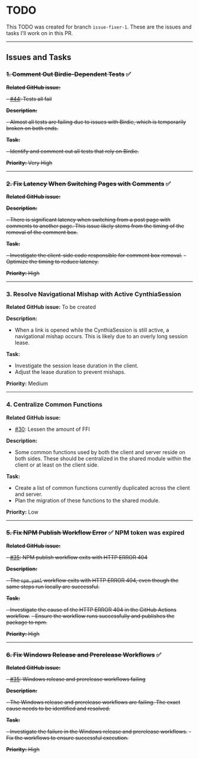 # TODO

This TODO was created for branch `issue-fixer-1`. These are the issues and tasks I'll work on in this PR.

---

## Issues and Tasks

### ~~1. Comment Out Birdie-Dependent Tests~~ ✅

~~**Related GitHub issue:**~~

~~- [#44](https://github.com/CynthiaWebsiteEngine/Mini/issues/44): Tests all fail~~

~~**Description:**~~

~~- Almost all tests are failing due to issues with Birdie, which is temporarily broken on both ends.~~

~~**Task:**~~

~~- Identify and comment out all tests that rely on Birdie.~~

~~**Priority:** Very High~~

---

### ~~2. Fix Latency When Switching Pages with Comments~~ ✅

~~**Related GitHub issue:**~~

~~**Description:**~~

~~- There is significant latency when switching from a post page with comments to another page. This issue likely stems from the timing of the removal of the comment box.~~

~~**Task:**~~

~~- Investigate the client-side code responsible for comment box removal.~~
~~- Optimize the timing to reduce latency.~~

~~**Priority:** High~~

---

### 3. Resolve Navigational Mishap with Active CynthiaSession

**Related GitHub issue:**
To be created

**Description:**

- When a link is opened while the CynthiaSession is still active, a navigational mishap occurs. This is likely due to an overly long session lease.

**Task:**

- Investigate the session lease duration in the client.
- Adjust the lease duration to prevent mishaps.

**Priority:** Medium

---

### 4. Centralize Common Functions

**Related GitHub issue:**

- [#30](https://github.com/CynthiaWebsiteEngine/Mini/issues/30): Lessen the amount of FFI

**Description:**

- Some common functions used by both the client and server reside on both sides. These should be centralized in the shared module within the client or at least on the client side.

**Task:**

- Create a list of common functions currently duplicated across the client and server.
- Plan the migration of these functions to the shared module.

**Priority:** Low

---

### ~~5. Fix NPM Publish Workflow Error~~ ✅ NPM token was expired

~~**Related GitHub issue:**~~

~~- [#35](https://github.com/CynthiaWebsiteEngine/Mini/issues/35): NPM publish workflow exits with HTTP ERROR 404~~

~~**Description:**~~

~~- The `npm.yaml` workflow exits with HTTP ERROR 404, even though the same steps run locally are successful.~~

~~**Task:**~~

~~- Investigate the cause of the HTTP ERROR 404 in the GitHub Actions workflow.~~
~~- Ensure the workflow runs successfully and publishes the package to npm.~~

~~**Priority:** High~~

---

### ~~6. Fix Windows Release and Prerelease Workflows~~ ✅

~~**Related GitHub issue:**~~

~~- [#35](https://github.com/CynthiaWebsiteEngine/Mini/issues/35): Windows release and prerelease workflows failing~~

~~**Description:**~~

~~- The Windows release and prerelease workflows are failing. The exact cause needs to be identified and resolved.~~

~~**Task:**~~

~~- Investigate the failure in the Windows release and prerelease workflows.~~
~~- Fix the workflows to ensure successful execution.~~

~~**Priority:** High~~
